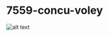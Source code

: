 # 7559-concu-voley

![alt text](https://www.google.com.ar/imgres?imgurl=https%3A%2F%2Fmedia.giphy.com%2Fmedia%2F12KDk0YabBSJHy%2Fgiphy.gif&imgrefurl=https%3A%2F%2Fgiphy.com%2Fgifs%2Fmovie-funny-cute-12KDk0YabBSJHy&docid=ZXu1H1hAL6umjM&tbnid=BNRwUtJOEzm08M%3A&vet=10ahUKEwiTpZq46OvWAhWDIZAKHWHbBrsQMwhAKAcwBw..i&w=500&h=281&bih=921&biw=1615&q=funny%20gif&ved=0ahUKEwiTpZq46OvWAhWDIZAKHWHbBrsQMwhAKAcwBw&iact=mrc&uact=8)

